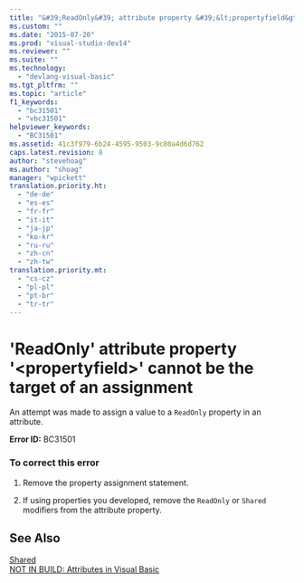 ```yaml
---
title: "&#39;ReadOnly&#39; attribute property &#39;&lt;propertyfield&gt;&#39; cannot be the target of an assignment | Microsoft Docs"
ms.custom: ""
ms.date: "2015-07-20"
ms.prod: "visual-studio-dev14"
ms.reviewer: ""
ms.suite: ""
ms.technology: 
  - "devlang-visual-basic"
ms.tgt_pltfrm: ""
ms.topic: "article"
f1_keywords: 
  - "bc31501"
  - "vbc31501"
helpviewer_keywords: 
  - "BC31501"
ms.assetid: 41c3f979-6b24-4595-9503-9c80a4d6d762
caps.latest.revision: 8
author: "stevehoag"
ms.author: "shoag"
manager: "wpickett"
translation.priority.ht: 
  - "de-de"
  - "es-es"
  - "fr-fr"
  - "it-it"
  - "ja-jp"
  - "ko-kr"
  - "ru-ru"
  - "zh-cn"
  - "zh-tw"
translation.priority.mt: 
  - "cs-cz"
  - "pl-pl"
  - "pt-br"
  - "tr-tr"
---
```

# &#39;ReadOnly&#39; attribute property &#39;&lt;propertyfield&gt;&#39; cannot be the target of an assignment
An attempt was made to assign a value to a `ReadOnly` property in an attribute.  
  
 **Error ID:** BC31501  
  
### To correct this error  
  
1.  Remove the property assignment statement.  
  
2.  If using properties you developed, remove the `ReadOnly` or `Shared` modifiers from the attribute property.  
  
## See Also  
 [Shared](/dotnet/visual-basic/language-reference/modifiers/shared)   
 [NOT IN BUILD: Attributes in Visual Basic](http://msdn.microsoft.com/en-us/620bfc0e-4582-4c8b-8432-ebc5c3dccc22)